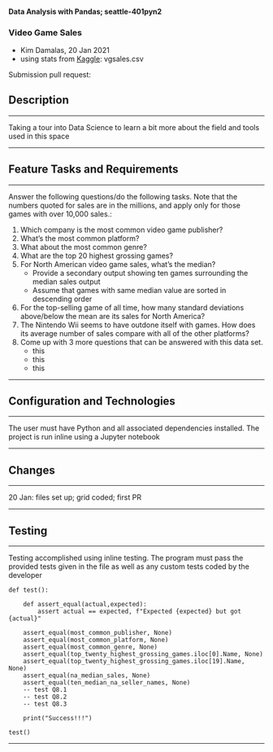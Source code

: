 #### Data Analysis with Pandas; seattle-401pyn2
### Video Game Sales
- Kim Damalas, 20 Jan 2021
- using stats from [Kaggle](https://www.kaggle.com/gregorut/videogamesales): vgsales.csv


Submission pull request: 


## Description
___________

Taking a tour into Data Science to learn a bit more about the field and tools used in this space
____________
## Feature Tasks and Requirements
___________

Answer the following questions/do the following tasks. Note that the numbers quoted for sales are in the millions, and apply only for those games with over 10,000 sales.:
1. Which company is the most common video game publisher?
2. What’s the most common platform?
3. What about the most common genre?
4. What are the top 20 highest grossing games?
5. For North American video game sales, what’s the median?
    - Provide a secondary output showing ten games surrounding the median sales output
    - Assume that games with same median value are sorted in descending order
6. For the top-selling game of all time, how many standard deviations above/below the mean are its sales for North America?
7. The Nintendo Wii seems to have outdone itself with games. How does its average number of sales compare with all of the other platforms?
8. Come up with 3 more questions that can be answered with this data set.
    - this
    - this 
    - this

______________

## Configuration and Technologies
__________

The user must have Python and all associated dependencies installed.  The project is run inline using a Jupyter notebook
___________
## Changes
__________

20 Jan: files set up; grid coded; first PR
___________

## Testing
________
Testing accomplished using inline testing. The program must pass the provided tests given in the file as well as any custom tests coded by the developer
```
def test():

    def assert_equal(actual,expected):
        assert actual == expected, f"Expected {expected} but got {actual}"

    assert_equal(most_common_publisher, None)
    assert_equal(most_common_platform, None)
    assert_equal(most_common_genre, None)
    assert_equal(top_twenty_highest_grossing_games.iloc[0].Name, None)
    assert_equal(top_twenty_highest_grossing_games.iloc[19].Name, None)
    assert_equal(na_median_sales, None)
    assert_equal(ten_median_na_seller_names, None)
    -- test Q8.1
    -- test Q8.2
    -- test Q8.3

    print("Success!!!")

test()
```
____________

